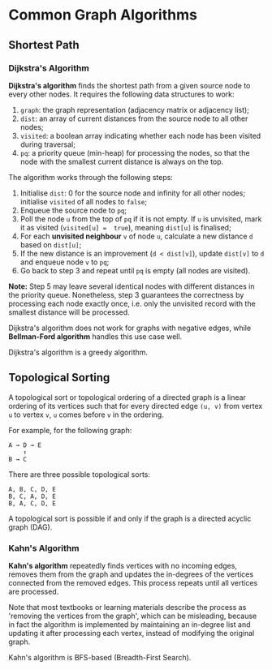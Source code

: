 # Common Graph Algorithms

## Shortest Path

### Dijkstra's Algorithm

**Dijkstra's algorithm** finds the shortest path from a given source node to every other nodes. It requires the 
following data structures to work:

1. `graph`: the graph representation (adjacency matrix or adjacency list);
2. `dist`: an array of current distances from the source node to all other nodes;
3. `visited`: a boolean array indicating whether each node has been visited during traversal;
4. `pq`: a priority queue (min-heap) for processing the nodes, so that the node with the smallest current distance 
   is always on the top.

The algorithm works through the following steps:

1. Initialise `dist`: 0 for the source node and infinity for all other nodes; initialise `visited` of all nodes to 
   `false`;
2. Enqueue the source node to `pq`;
3. Poll the node `u` from the top of `pq` if it is not empty. If `u` is unvisited, mark it as visited (`visited[u] = 
   true`), meaning `dist[u]` is finalised;
4. For each **unvisited neighbour** `v` of node `u`, calculate a new distance `d` based on `dist[u]`;
5. If the new distance is an improvement (`d < dist[v]`), update `dist[v]` to `d` and enqueue node `v` to `pq`;
6. Go back to step 3 and repeat until `pq` is empty (all nodes are visited).

**Note:** Step 5 may leave several identical nodes with different distances in the priority queue. Nonetheless, step 
3 guarantees the correctness by processing each node exactly once, i.e. only the unvisited record with the smallest 
distance will be processed.

Dijkstra's algorithm does not work for graphs with negative edges, while **Bellman-Ford algorithm** handles this use 
case well.

Dijkstra's algorithm is a greedy algorithm.

## Topological Sorting

A topological sort or topological ordering of a directed graph is a linear ordering of its vertices such that for every
directed edge `(u, v)` from vertex `u` to vertex `v`, `u` comes before `v` in the ordering.

For example, for the following graph:

```
A → D → E
    ↑
B → C
```

There are three possible topological sorts:
```
A, B, C, D, E
B, C, A, D, E
B, A, C, D, E
```

A topological sort is possible if and only if the graph is a directed acyclic graph (DAG).

### Kahn's Algorithm

**Kahn's algorithm** repeatedly finds vertices with no incoming edges, removes them from the graph and updates the 
in-degrees of the vertices connected from the removed edges. This process repeats until all vertices are processed.

Note that most textbooks or learning materials describe the process as 'removing the vertices from the graph', which 
can be misleading, because in fact the algorithm is implemented by maintaining an in-degree list and updating it 
after processing each vertex, instead of modifying the original graph.

Kahn's algorithm is BFS-based (Breadth-First Search).
